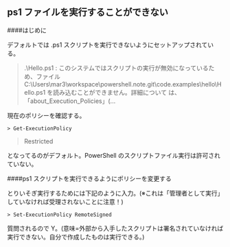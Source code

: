 ## ps1 ファイルを実行することができない

####はじめに

デフォルトでは .ps1 スクリプトを実行できないようにセットアップされている。

>.\Hello.ps1 : このシステムではスクリプトの実行が無効になっているため、ファイル
> C:\Users\mar3\workspace\powershell.note.git\code.examples\hello\Hello.ps1 を読み込むことができません。詳細について
> は、「about_Execution_Policies」(...

現在のポリシーを確認する。

```
> Get-ExecutionPolicy
```

> Restricted

となってるのがデフォルト。PowerShell のスクリプトファイル実行は許可されていない。

####ps1 スクリプトを実行できるようにポリシーを変更する

とりいそぎ実行するためには下記のように入力。(※これは「管理者として実行」していなければ受理されないことに注意！)

```
> Set-ExecutionPolicy RemoteSigned
```

質問されるので Y。(意味=外部から入手したスクリプトは署名されていなければ実行できない。自分で作成したものは実行できる。)

